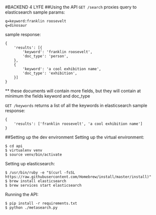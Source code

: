 #BACKEND 4 LYFE
##Using the API
`GET /search` proxies query to elasticsearch
sample params:
```
q=keyword:franklin roosevelt
q=dinosaur
```

sample response:
```
{
    'results': [{
        'keyword': 'franklin roosevelt',
        'doc_type': 'person',
    },
    {
        'keyword': 'a cool exhibition name',
        'doc_type': 'exhibition',
    }]
}
```
** these documents will contain more fields, but they will contain at minimum
the fields keyword and doc_type

`GET /keywords` returns a list of all the keywords in elasticsearch
sample response:
```
{
    'results': ['franklin roosevelt', 'a cool exhibition name']
}
```

##Setting up the dev environment
Setting up the virtual environment:
```
$ cd api
$ virtualenv venv
$ source venv/bin/activate
```

Setting up elasticsearch:
```
$ /usr/bin/ruby -e "$(curl -fsSL https://raw.githubusercontent.com/Homebrew/install/master/install)"
$ brew install elasticsearch
$ brew services start elasticsearch
```

Running the API:
```
$ pip install -r requirements.txt
$ python ./metasearch.py
```
